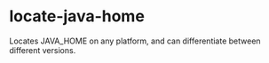 # locate-java-home
Locates JAVA_HOME on any platform, and can differentiate between different versions.
